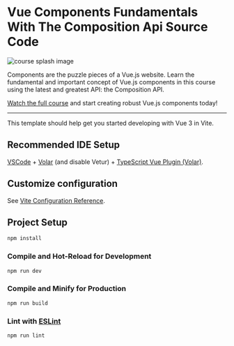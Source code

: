 # Vue Components Fundamentals With The Composition Api Source Code

![course splash image](https://vueschool.io/storage/media/eb0ab7feac52344a45031268930b481b/vue-component-fundamentals-with-the-composition-api.jpg)

Components are the puzzle pieces of a Vue.js website. Learn the fundamental and important concept of Vue.js components in this course using the latest and greatest API: the Composition API.

[Watch the full course](https://vueschool.io/courses/vue-component-fundamentals-with-the-composition-api) and start creating robust Vue.js components today!

---

This template should help get you started developing with Vue 3 in Vite.

## Recommended IDE Setup

[VSCode](https://code.visualstudio.com/) + [Volar](https://marketplace.visualstudio.com/items?itemName=Vue.volar) (and disable Vetur) + [TypeScript Vue Plugin (Volar)](https://marketplace.visualstudio.com/items?itemName=Vue.vscode-typescript-vue-plugin).

## Customize configuration

See [Vite Configuration Reference](https://vitejs.dev/config/).

## Project Setup

```sh
npm install
```

### Compile and Hot-Reload for Development

```sh
npm run dev
```

### Compile and Minify for Production

```sh
npm run build
```

### Lint with [ESLint](https://eslint.org/)

```sh
npm run lint
```
